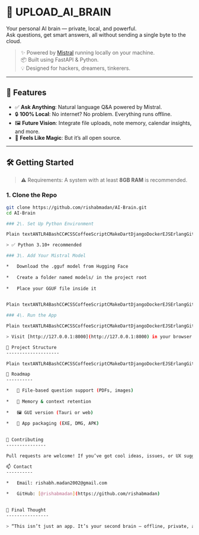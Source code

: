 # 🧠 UPLOAD_AI_BRAIN

Your personal AI brain — private, local, and powerful.  
Ask questions, get smart answers, all without sending a single byte to the cloud.

> ✨ Powered by [Mistral](https://mistral.ai) running locally on your machine.  
> 📦 Built using FastAPI & Python.  
> 💡 Designed for hackers, dreamers, tinkerers.

---

## 🚀 Features

- ✅ **Ask Anything**: Natural language Q&A powered by Mistral.
- 🔒 **100% Local**: No internet? No problem. Everything runs offline.
- 🖼️ **Future Vision**: Integrate file uploads, note memory, calendar insights, and more.
- 🧠 **Feels Like Magic**: But it’s all open source.

---

## 🛠️ Getting Started

> ⚠️ Requirements: A system with at least **8GB RAM** is recommended.

### 1. Clone the Repo

```bash
git clone https://github.com/rishabmadan/AI-Brain.git
cd AI-Brain

### 2\. Set Up Python Environment

Plain textANTLR4BashCC#CSSCoffeeScriptCMakeDartDjangoDockerEJSErlangGitGoGraphQLGroovyHTMLJavaJavaScriptJSONJSXKotlinLaTeXLessLuaMakefileMarkdownMATLABMarkupObjective-CPerlPHPPowerShell.propertiesProtocol BuffersPythonRRubySass (Sass)Sass (Scss)SchemeSQLShellSwiftSVGTSXTypeScriptWebAssemblyYAMLXML`   bashCopyEditpip install -r requirements.txt   `

> ✅ Python 3.10+ recommended

### 3\. Add Your Mistral Model

*   Download the .gguf model from Hugging Face
    
*   Create a folder named models/ in the project root
    
*   Place your GGUF file inside it
    

Plain textANTLR4BashCC#CSSCoffeeScriptCMakeDartDjangoDockerEJSErlangGitGoGraphQLGroovyHTMLJavaJavaScriptJSONJSXKotlinLaTeXLessLuaMakefileMarkdownMATLABMarkupObjective-CPerlPHPPowerShell.propertiesProtocol BuffersPythonRRubySass (Sass)Sass (Scss)SchemeSQLShellSwiftSVGTSXTypeScriptWebAssemblyYAMLXML`   CopyEdit📁 upload_ai_brain   ┣ 📁 models   ┃ ┗ 📄 mistral-model.gguf   `

### 4\. Run the App

Plain textANTLR4BashCC#CSSCoffeeScriptCMakeDartDjangoDockerEJSErlangGitGoGraphQLGroovyHTMLJavaJavaScriptJSONJSXKotlinLaTeXLessLuaMakefileMarkdownMATLABMarkupObjective-CPerlPHPPowerShell.propertiesProtocol BuffersPythonRRubySass (Sass)Sass (Scss)SchemeSQLShellSwiftSVGTSXTypeScriptWebAssemblyYAMLXML`   bashCopyEdituvicorn app:app --reload   `

> Visit [http://127.0.0.1:8000](http://127.0.0.1:8000) in your browser. Enjoy your brain 🧠

🧭 Project Structure
--------------------

Plain textANTLR4BashCC#CSSCoffeeScriptCMakeDartDjangoDockerEJSErlangGitGoGraphQLGroovyHTMLJavaJavaScriptJSONJSXKotlinLaTeXLessLuaMakefileMarkdownMATLABMarkupObjective-CPerlPHPPowerShell.propertiesProtocol BuffersPythonRRubySass (Sass)Sass (Scss)SchemeSQLShellSwiftSVGTSXTypeScriptWebAssemblyYAMLXML`   graphqlCopyEditupload_ai_brain/  ├── app.py               # FastAPI app  ├── model.py             # Mistral inference logic  ├── requirements.txt     # Dependencies  ├── models/              # Your local GGUF model goes here  └── README.md            # This file   `

🎯 Roadmap
----------

*   📄 File-based question support (PDFs, images)
    
*   🧠 Memory & context retention
    
*   🖼️ GUI version (Tauri or web)
    
*   📱 App packaging (EXE, DMG, APK)
    

🤝 Contributing
---------------

Pull requests are welcome! If you’ve got cool ideas, issues, or UX suggestions — open them up.

📫 Contact
----------

*   Email: rishabh.madan2002@gmail.com
    
*   GitHub: [@rishabmadan](https://github.com/rishabmadan)
    

💬 Final Thought
----------------

> “This isn’t just an app. It’s your second brain — offline, private, and yours alone.”– Future You
